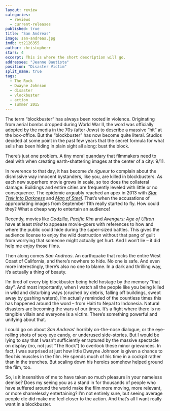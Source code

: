 ```yaml
---
layout: review
categories: 
  - reviews
  - current-releases
published: true
title: "San Andreas"
image: san-andreas.jpg
imdb: tt2126355
author: christopherr
stars: 4
excerpt: This is where the short description will go.
addressee: "Jeanne Bautista"
position: "Disaster Victim"
split_name: true
tags: 
  - The Rock
  - Dwayne Johnson
  - disaster
  - vlockbuster
  - action
  - summer 2015
---
```

The term “blockbuster” has always been rooted in violence. Originating from aerial bombs dropped during World War II, the word was officially adopted by the media in the 70s (after _Jaws_) to describe a massive “hit” at the box-office. But the “blockbuster” has now become quite literal. Studios decided at some point in the past few years that the secret formula for what sells has been hiding in plain sight all along: bust the block.

There’s just one problem. A tiny moral quandary that filmmakers need to deal with when creating earth-shattering images at the center of a city: 9/11.  

In reverence to that day, it has become _de rigueur_ to complain about the dismissive way innocent bystanders, like you, are killed in blockbusters. As each new superhero movie grows in scale, so too does the collateral damage. Buildings and entire cities are frequently leveled with little or no consequence. The epidemic arguably reached an apex in 2013 with _[Star Trek Into Darkness](http://www.dearcastandcrew.com/content/2013/5/16/star-trek-into-darkness.html)_ and _[Man of Steel](http://www.dearcastandcrew.com/content/2013/6/14/man-of-steel.html)_.  That’s when the accusations of appropriating images from September 11th really started to fly. How could they? What a cheap way to entertain an audience!

Recently, movies like [_Godzilla_](http://www.dearcastandcrew.com/content/2014/5/16/godzilla.html), _[Pacific Rim](http://www.dearcastandcrew.com/content/2013/7/11/pacific-rim.html)_ and _[Avengers: Age of Ultron](http://www.dearcastandcrew.com/content/2015/5/7/avengers-age-of-ultron.html)_ have at least _tried_ to appease movie-goers with references to how and where the public could hide during the super-sized battles. This gives the audience license to enjoy the wild destruction without that pang of guilt from worrying that someone might actually get hurt. And I won’t lie – it did help me enjoy those films.

Then along comes _San Andreas_. An earthquake that rocks the entire West Coast of California, and there’s nowhere to hide. No one is safe. And even more interestingly, there’s also no one to blame. In a dark and thrilling way, it’s actually a thing of beauty.

I’m tired of every big blockbuster being held hostage by the memory “that day”.  And most importantly, when I watch all the people like you being killed in wild and disturbing ways (crushed by debris, falling off buildings, swept away by gushing waters), I’m actually reminded of the countless times this has happened around the word – from Haiti to Nepal to Indonesia. Natural disasters are becoming the wars of our times. It’s a fight where there is no tangible villain and everyone is a victim. There’s something powerful and unifying about that. 

I could go on about _San Andreas_’ horribly on-the-nose dialogue, or the eye-rolling shots of sexy eye candy, or underused side-stories. But I would be lying to say that I wasn’t sufficiently enraptured by the massive spectacle on display (no, not just “The Rock”) to overlook these minor grievances. In fact, I was surprised at just how little Dwayne Johnson is given a chance to flex his muscles in the film. He spends much of his time in a cockpit rather than in the trenches. But scaling down his heroics somehow helped ground the film, too.

So, is it insensitive of me to have taken so much pleasure in your nameless demise? Does my seeing you as a stand in for thousands of people who have suffered around the world make the film more moving, more relevant, or more shamelessly entertaining? I’m not entirely sure, but seeing average people die did make me feel closer to the action. And that’s all I want really want in a blockbuster.